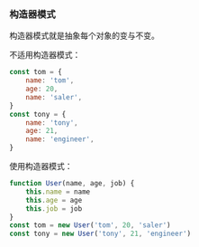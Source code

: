 ### 构造器模式

构造器模式就是抽象每个对象的变与不变。

不适用构造器模式：

```javascript
const tom = {
    name: 'tom',
    age: 20,
    name: 'saler',
}
const tony = {
    name: 'tony',
    age: 21,
    name: 'engineer',
}
```

使用构造器模式：
```javascript
function User(name, age, job) {
    this.name = name
    this.age = age
    this.job = job
}
const tom = new User('tom', 20, 'saler')
const tony = new User('tony', 21, 'engineer')
```
